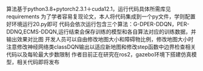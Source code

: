 算法基于python3.8+pytorch2.3.1＋cuda12.1，运行代码具体所需库见requirements
为了学者容易复现论文，本人将代码集成到一个py文件，学则配置好环境运行20.py即可
代码会依次运行包含三个算法：G-DPER-DDQN，PER-DDNQ,ECMS-DDQN,运行结束会保存训练的模型和各自算法对应的训练数据，并输出效果对比图
开发人员可以自由修改地图大小和障碍物比例，修改地图大小时注意修改神经网络类classDQN输出以适应新地图和修改step函数中边界检查相关代码以及每轮最大步数限制
作者目前正在研究在ros2，gazebo环境下搭建仿真模型，相关代码即将发布
